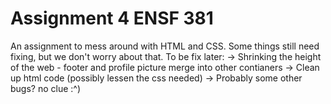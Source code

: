 # Assignment 4 ENSF 381

An assignment to mess around with HTML and CSS. Some things still need fixing, but we don't worry about that. To be fix later:
    -> Shrinking the height of the web
        -  footer and profile picture merge into other contianers
    -> Clean up html code (possibly lessen the css needed)
    -> Probably some other bugs? no clue :^)